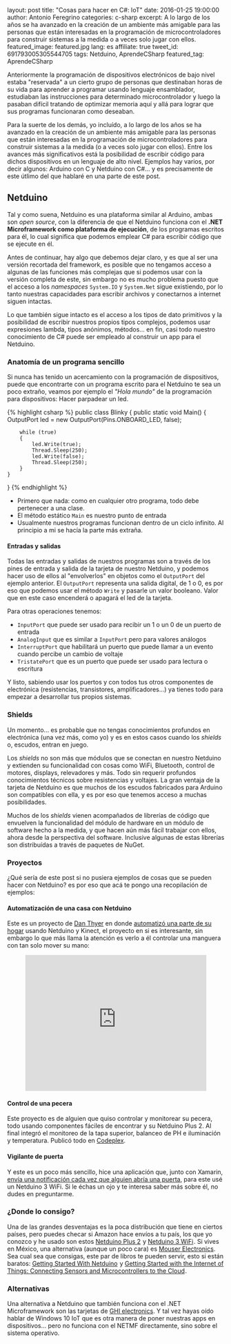 layout: post
title: "Cosas para hacer en C#: IoT"
date: 2016-01-25 19:00:00
author: Antonio Feregrino
categories: c-sharp
excerpt: A lo largo de los años se ha avanzado en la creación de un ambiente más amigable para las personas que están interesadas en la programación de microcontroladores para construir sistemas a la medida o a veces solo jugar con ellos.
featured_image: featured.jpg
lang: es
affiliate: true
tweet_id: 691793005305544705
tags: Netduino, AprendeCSharp
featured_tag: AprendeCSharp

Anteriormente la programación de dispositivos electrónicos de bajo nivel estaba "reservada" a un cierto grupo de personas que destinaban horas de su vida para aprender a programar usando lenguaje ensamblador, estudiaban las instrucciones para determinado microcontrolador y luego la pasaban difícil tratando de optimizar memoria aquí y allá para lograr que sus programas funcionaran como deseaban.

Para la suerte de los demás, yo incluído, a lo largo de los años se ha avanzado en la creación de un ambiente más amigable para las personas que están interesadas en la programación de microcontroladores para construir sistemas a la medida (o a veces solo jugar con ellos). Entre los avances más significativos está la posibilidad de escribir código para dichos dispositivos en un lenguaje de alto nivel. Ejemplos hay varios, por decir algunos: Arduino con C y Netduino con C#... y es precisamente de este útlimo del que hablaré en una parte de este post.  
  
## Netduino    
Tal y como suena, Netduino es una plataforma similar al Arduino, ambas son *open source*, con la diferencia de que el Netduino funciona con el **.NET Microframework como plataforma de ejecución**, de los programas escritos para él, lo cual significa que podemos emplear C# para escribir código que se ejecute en él.  
  
Antes de continuar, hay algo que debemos dejar claro, y es que al ser una versión recortada del framework, es posible que no tengamos acceso a algunas de las funciones más complejas que si podemos usar con la versión completa de este, sin embargo no es mucho problema puesto que el acceso a los *namespaces* `System.IO` y `System.Net` sigue existiendo, por lo tanto nuestras capacidades para escribir archivos y conectarnos a internet siguen intactas.  
  
Lo que también sigue intacto es el acceso a los tipos de dato primitivos y la posibilidad de escribir nuestros propios tipos complejos, podemos usar expresiones lambda, tipos anónimos, métodos... en fin, casi todo nuestro conocimiento de C# puede ser empleado al construir un app para el Netduino.   
  
### Anatomía de un programa sencillo 
Si nunca has tenido un acercamiento con la programación de dispositivos, puede que encontrarte con un programa escrito para el Netduino te sea un poco extraño, veamos por ejemplo el *"Hola mundo"* de la programación para dispositivos: Hacer parpadear un led.

{% highlight csharp %}
public class Blinky
{
    public static void Main()
    {
        OutputPort led = new OutputPort(Pins.ONBOARD_LED, false);

        while (true)
        {
            led.Write(true);
            Thread.Sleep(250);
            led.Write(false);
            Thread.Sleep(250);
        }
    }
}
{% endhighlight %}  
  
 - Primero que nada: como en cualquier otro programa, todo debe pertenecer a una clase.
 - El método estático `Main` es nuestro punto de entrada
 - Usualmente nuestros programas funcionan dentro de un ciclo infinito. Al principio a mi se hacía la parte más extraña.  
 
#### Entradas y salidas  
Todas las entradas y salidas de nuestros programas son a través de los pines de entrada y salida de la tarjeta de nuestro Netduino, y podemos hacer uso de ellos al "envolverlos" en objetos como el `OutputPort` del ejemplo anterior. El `OutputPort` representa una salida digital, de 1 o 0, es por eso que podemos usar el método `Write` y pasarle un valor booleano. Valor que en este caso encenderá o apagará el led de la tarjeta.

Para otras operaciones tenemos:
  
 - `InputPort` que puede ser usado para recibir un 1 o un 0 de un puerto de entrada  
 - `AnalogInput` que es similar a `InputPort` pero para valores análogos  
 - `InterruptPort` que habilitará un puerto que puede llamar a un evento cuando percibe un cambio de voltaje  
 - `TristatePort` que es un puerto que puede ser usado para lectura o escritura  

Y listo, sabiendo usar los puertos y con todos tus otros componentes de electrónica (resistencias, transistores, amplificadores...) ya tienes todo para empezar a desarrollar tus propios sistemas.  
 
### Shields  
Un momento... es probable que no tengas conocimientos profundos en electrónica (una vez más, como yo) y es en estos casos cuando los *shields* o, escudos, entran en juego.  
  
Los *shields* no son más que módulos que se conectan en nuestro Netduino y extienden su funcionalidad con cosas como WiFi, Bluetooth, control de motores, displays, relevadores y más. Todo sin requerir profundos conocimientos técnicos sobre resistencias y voltajes. La gran ventaja de la tarjeta de Netduino es que muchos de los escudos fabricados para Arduino son compatibles con ella, y es por eso que tenemos acceso a muchas posibilidades.  
 
Muchos de los *shields* vienen acompañados de librerías de código que envuelven la funcionalidad del módulo de hardware en un módulo de software hecho a la medida, y que hacen aún más fácil trabajar con ellos, ahora desde la perspectiva del software. Inclusive algunas de estas librerías son distribuídas a través de paquetes de NuGet.  

### Proyectos  
¿Qué sería de este post si no pusiera ejemplos de cosas que se pueden hacer con Netduino? es por eso que acá te pongo una recopilación de ejemplos:  

#### Automatización de una casa con Netduino  
Este es un proyecto de <a href="http://twitter.com/LogicalDan" rel="nofollow" target="_blank">Dan Thyer</a> en donde <a href="" target="_blank">automatizó una parte de su hogar</a> usando Netduino y Kinect, el proyecto en si es interesante, sin embargo lo que más llama la atención es verlo a él controlar una manguera con tan solo mover su mano:  
<div style="text-align: center;">
    <iframe width="420" height="315" src="https://www.youtube.com/embed/FWINsKcP8oQ" frameborder="0" allowfullscreen></iframe>  
</div>

#### Control de una pecera  
Este proyecto es de alguien que quiso controlar y monitorear su pecera, todo usando componentes fáciles de encontrar y su Netduino Plus 2. Al final integró el monitoreo de la tapa superior, balanceo de PH e iluminación y temperatura. Publicó todo en <a href="https://reefindotnet.codeplex.com" target="_blank" rel="nofollow">Codeplex</a>.

#### Vigilante de puerta   
Y este es un poco más sencillo, hice una aplicación que, junto con Xamarin, <a href="/post/pushing-from-netduino-to-mobile/">envía una notificación cada vez que alguien abría una puerta</a>, para este usé un Netduino 3 WiFi. Si le échas un ojo y te interesa saber más sobre él, no dudes en preguntarme.

### ¿Donde lo consigo?  
Una de las grandes desventajas es la poca distribución que tiene en ciertos países, pero puedes checar si Amazon hace envíos a tu país, los que yo conozco y he usado son estos <a rel="nofollow" href="http://www.amazon.com/gp/product/B009QOYK2U/ref=as_li_tl?ie=UTF8&camp=1789&creative=9325&creativeASIN=B009QOYK2U&linkCode=as2&tag=thcgu-20&linkId=S5Y5YR4FYENG4U5H">Netduino Plus 2</a><img src="http://ir-na.amazon-adsystem.com/e/ir?t=thcgu-20&l=as2&o=1&a=B009QOYK2U" width="1" height="1" border="0" alt="" style="border:none !important; margin:0px !important; display:inline;" /> y <a rel="nofollow" href="http://www.amazon.com/gp/product/B00WAGY87S/ref=as_li_tl?ie=UTF8&camp=1789&creative=390957&creativeASIN=B00WAGY87S&linkCode=as2&tag=thcgu-20&linkId=E72OE67HNTGC4V3B">Netduino 3 WiFi</a><img src="http://ir-na.amazon-adsystem.com/e/ir?t=thcgu-20&l=as2&o=1&a=B00WAGY87S" width="1" height="1" border="0" alt="" style="border:none !important; margin:0px !important; display: inline;" />. Si vives en México, una alternativa (aunque un poco cara) es <a href="http://www.mouser.mx/Search/Refine.aspx?Keyword=Netduino" target="_blank" rel="nofollow">Mouser Electronics</a>. Sea cual sea que consigas, este par de libros te pueden servir, esto si están baratos: <a rel="nofollow" href="http://www.amazon.com.mx/gp/product/1449302459/ref=as_li_qf_sp_asin_tl?ie=UTF8&camp=1789&creative=9325&creativeASIN=1449302459&linkCode=as2&tag=thcgu02-20">Getting Started With Netduino</a><img src="http://ir-mx.amazon-adsystem.com/e/ir?t=thcgu02-20&l=as2&o=34&a=1449302459" width="1" height="1" border="0" alt="" style="border:none !important; margin:0px !important; display: inline;" /> y <a rel="nofollow" href="http://www.amazon.com.mx/gp/product/B00COVJUGI/ref=as_li_qf_sp_asin_tl?ie=UTF8&camp=1789&creative=9325&creativeASIN=B00COVJUGI&linkCode=as2&tag=thcgu02-20">Getting Started with the Internet of Things: Connecting Sensors and Microcontrollers to the Cloud</a><img src="http://ir-mx.amazon-adsystem.com/e/ir?t=thcgu02-20&l=as2&o=34&a=B00COVJUGI" width="1" height="1" border="0" alt="" style="border:none !important; margin:0px !important; display: inline;" />.

### Alternativas  
Una alternativa a Netduino que también funciona con el .NET Microframework son las tarjetas de <a href="https://www.ghielectronics.com/catalog/category/34#cat543" rel="nofollow" target="_blank">GHI electronics</a>. Y tal vez hayas oído hablar de Windows 10 IoT que es otra manera de poner nuestras apps en dispositivos... pero no funciona con el NETMF directamente, sino sobre el sistema operativo.